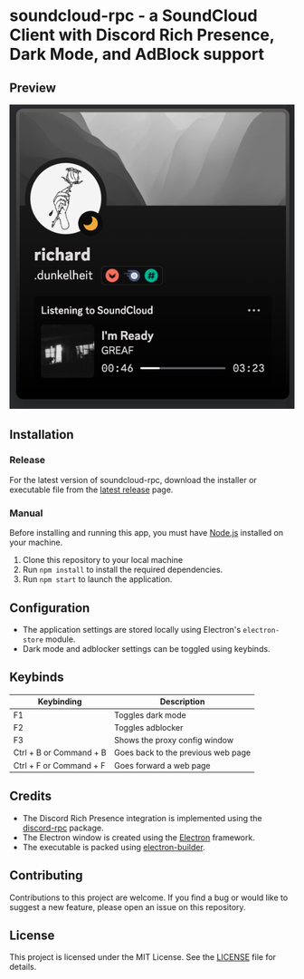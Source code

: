 # soundcloud-rpc - a SoundCloud Client with Discord Rich Presence, Dark Mode, and AdBlock support

## Preview

![Preview Image](./images/preview.png)

## Installation

### Release
For the latest version of soundcloud-rpc, download the installer or executable file from the [latest release](https://github.com/richardhbtz/soundcloud-rpc/releases) page.

### Manual

Before installing and running this app, you must have [Node.js](https://nodejs.org/) installed on your machine. 

1. Clone this repository to your local machine
2. Run `npm install` to install the required dependencies.
3. Run `npm start` to launch the application.

## Configuration

- The application settings are stored locally using Electron's `electron-store` module.
- Dark mode and adblocker settings can be toggled using keybinds.

## Keybinds

| Keybinding              | Description                                                            |
| ----------------------- | ---------------------------------------------------------------------- |
| F1                      | Toggles dark mode                                                      |
| F2                      | Toggles adblocker                                                      |
| F3                      | Shows the proxy config window                                          |
| Ctrl + B or Command + B | Goes back to the previous web page                                     |
| Ctrl + F or Command + F | Goes forward a web page                                                |

## Credits

- The Discord Rich Presence integration is implemented using the [discord-rpc](https://www.npmjs.com/package/discord-rpc) package.
- The Electron window is created using the [Electron](https://www.electronjs.org/) framework.
- The executable is packed using [electron-builder](https://www.electron.build/).

## Contributing

Contributions to this project are welcome. If you find a bug or would like to suggest a new feature, please open an issue on this repository.

## License

This project is licensed under the MIT License. See the [LICENSE](./LICENSE) file for details.
